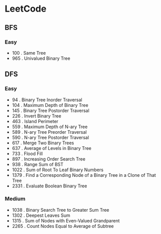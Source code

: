 # LeetCode

## BFS
### Easy
* 100 . Same Tree
* 965 . Univalued Binary Tree
 
## DFS
### Easy
* 94 . Binary Tree Inorder Traversal
* 104 . Maximum Depth of Binary Tree
* 145 . Binary Tree Postorder Traversal
* 226 . Invert Binary Tree
* 463 . Island Perimeter
* 559 . Maximum Depth of N-ary Tree
* 589 . N-ary Tree Preorder Traversal
* 590 . N-ary Tree Postorder Traversal
* 617 . Merge Two Binary Trees
* 637 . Average of Levels in Binary Tree
* 733 . Flood Fill
* 897 . Increasing Order Search Tree
* 938 . Range Sum of BST
* 1022 . Sum of Root To Leaf Binary Numbers
* 1379 . Find a Corresponding Node of a Binary Tree in a Clone of That Tree
* 2331 . Evaluate Boolean Binary Tree

### Medium
* 1038 . Binary Search Tree to Greater Sum Tree
* 1302 . Deepest Leaves Sum
* 1315 . Sum of Nodes with Even-Valued Grandparent
* 2265 . Count Nodes Equal to Average of Subtree
